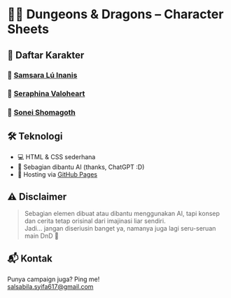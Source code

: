 # 🧙‍♀️ Dungeons & Dragons – Character Sheets

## 📜 Daftar Karakter
### 🔹 [Samsara Lú Inanis](https://salsabilasyifa.github.io/myDnd/dndSamsara)
### 🔹 [Seraphina Valoheart](https://salsabilasyifa.github.io/myDnd/dndSeraphina)
### 🔹 [Sonei Shomagoth](https://salsabilasyifa.github.io/myDnd/dndSonei)

## 🛠 Teknologi
- 💻 HTML & CSS sederhana
- 🧠 Sebagian dibantu AI (thanks, ChatGPT :D)
- 🚀 Hosting via [GitHub Pages](https://pages.github.com/)

## ⚠️ Disclaimer
> Sebagian elemen dibuat atau dibantu menggunakan AI, tapi konsep dan cerita tetap orisinal dari imajinasi liar sendiri.  
Jadi... jangan diseriusin banget ya, namanya juga lagi seru-seruan main DnD 🤭

## 📬 Kontak
Punya campaign juga? Ping me!  
salsabila.syifa617@gmail.com
